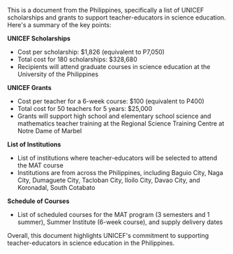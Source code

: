 This is a document from the Philippines, specifically a list of UNICEF scholarships and grants to support teacher-educators in science education. Here's a summary of the key points:

**UNICEF Scholarships**

* Cost per scholarship: $1,826 (equivalent to P7,050)
* Total cost for 180 scholarships: $328,680
* Recipients will attend graduate courses in science education at the University of the Philippines

**UNICEF Grants**

* Cost per teacher for a 6-week course: $100 (equivalent to P400)
* Total cost for 50 teachers for 5 years: $25,000
* Grants will support high school and elementary school science and mathematics teacher training at the Regional Science Training Centre at Notre Dame of Marbel

**List of Institutions**

* List of institutions where teacher-educators will be selected to attend the MAT course
* Institutions are from across the Philippines, including Baguio City, Naga City, Dumaguete City, Tacloban City, Iloilo City, Davao City, and Koronadal, South Cotabato

**Schedule of Courses**

* List of scheduled courses for the MAT program (3 semesters and 1 summer), Summer Institute (6-week course), and supply delivery dates

Overall, this document highlights UNICEF's commitment to supporting teacher-educators in science education in the Philippines.